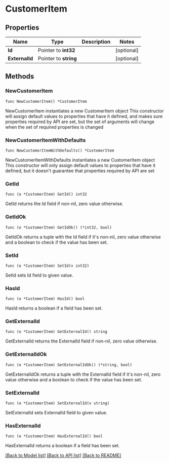 # CustomerItem

## Properties

Name | Type | Description | Notes
------------ | ------------- | ------------- | -------------
**Id** | Pointer to **int32** |  | [optional] 
**ExternalId** | Pointer to **string** |  | [optional] 

## Methods

### NewCustomerItem

`func NewCustomerItem() *CustomerItem`

NewCustomerItem instantiates a new CustomerItem object
This constructor will assign default values to properties that have it defined,
and makes sure properties required by API are set, but the set of arguments
will change when the set of required properties is changed

### NewCustomerItemWithDefaults

`func NewCustomerItemWithDefaults() *CustomerItem`

NewCustomerItemWithDefaults instantiates a new CustomerItem object
This constructor will only assign default values to properties that have it defined,
but it doesn't guarantee that properties required by API are set

### GetId

`func (o *CustomerItem) GetId() int32`

GetId returns the Id field if non-nil, zero value otherwise.

### GetIdOk

`func (o *CustomerItem) GetIdOk() (*int32, bool)`

GetIdOk returns a tuple with the Id field if it's non-nil, zero value otherwise
and a boolean to check if the value has been set.

### SetId

`func (o *CustomerItem) SetId(v int32)`

SetId sets Id field to given value.

### HasId

`func (o *CustomerItem) HasId() bool`

HasId returns a boolean if a field has been set.

### GetExternalId

`func (o *CustomerItem) GetExternalId() string`

GetExternalId returns the ExternalId field if non-nil, zero value otherwise.

### GetExternalIdOk

`func (o *CustomerItem) GetExternalIdOk() (*string, bool)`

GetExternalIdOk returns a tuple with the ExternalId field if it's non-nil, zero value otherwise
and a boolean to check if the value has been set.

### SetExternalId

`func (o *CustomerItem) SetExternalId(v string)`

SetExternalId sets ExternalId field to given value.

### HasExternalId

`func (o *CustomerItem) HasExternalId() bool`

HasExternalId returns a boolean if a field has been set.


[[Back to Model list]](../README.md#documentation-for-models) [[Back to API list]](../README.md#documentation-for-api-endpoints) [[Back to README]](../README.md)


